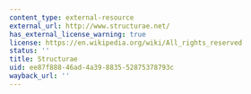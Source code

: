 ```yaml
---
content_type: external-resource
external_url: http://www.structurae.net/
has_external_license_warning: true
license: https://en.wikipedia.org/wiki/All_rights_reserved
status: ''
title: Structurae
uid: ee87f888-46ad-4a39-8835-52875378793c
wayback_url: ''
---
```

